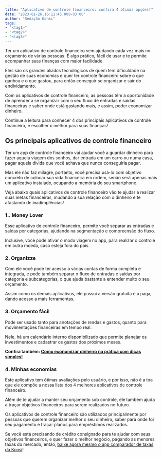 ```yaml
---
title: "Aplicativo de controle financeiro: confira 4 ótimas opções!"
date: "2023-01-26,16:11:45.000-03:00"
author: "Redação Konsi"
tags:
- "<tag1>"
- "<tag2>"
- "<tag3>"
---
```


<p>Ter um aplicativo de controle financeiro vem ajudando cada vez mais no orçamento de várias pessoas. É algo prático, fácil de usar e te permite acompanhar suas finanças com maior facilidade.</p><p>Eles são os grandes aliados tecnológicos de quem tem dificuldade na gestão de suas economias e quer ter controle financeiro sobre o que ganhou e o que gastou, para então conseguir se organizar e sair do endividamento.</p><p>Com os aplicativos de controle financeiro, as pessoas têm a oportunidade de aprender a se organizar com o seu fluxo de entradas e saídas financeiras e saber onde está gastando mais, e assim, poder economizar dinheiro.</p><p>Continue a leitura para conhecer 4 dos principais aplicativos de controle financeiro, e escolher o melhor para suas finanças!</p><h2 id="os-principais-aplicativos-de-controle-financeiro">Os principais aplicativos de controle financeiro</h2><p>Ter um app de controle financeiro vai ajudar você a guardar dinheiro para fazer aquela viagem dos sonhos, dar entrada em um carro ou numa casa, pagar aquela dívida que você achava que nunca conseguiria pagar.</p><p>Mas ele não faz milagre, portanto, você precisa usá-lo com objetivo concreto de colocar sua vida financeira em ordem, senão será apenas mais um aplicativo instalado, ocupando a memória do seu smartphone.</p><p>Veja abaixo quais aplicativos de controle financeiro vão te ajudar a realizar suas metas financeiras, mudando a sua relação com o dinheiro e te afastando de inadimplências!</p><h3 id="1-money-lover">1.. Money Lover</h3><p>Esse aplicativo de controle financeiro, permite você separar as entradas e saídas por categorias, ajudando na segmentação e compreensão do fluxo.</p><p>Inclusive, você pode ativar o modo viagem no app, para realizar o controle em outra moeda, caso esteja fora do país.</p><h3 id="2-organizze">2. Organizze</h3><p>Com ele você pode ter acesso a várias contas de forma completa e integrada, e pode também separar o fluxo de entradas e saídas por categoria e subcategorias, o que ajuda bastante a entender muito o seu orçamento.</p><p>Assim como os demais aplicativos, ele possui a versão gratuita e a paga, dando acesso a mais ferramentas.</p><h3 id="3-or%C3%A7amento-f%C3%A1cil">3. Orçamento fácil</h3><p>Pode ser usado tanto para anotações de rendas e gastos, quanto para movimentações financeiras em tempo real.</p><p>Nele, há um calendário interno disponibilizado que permite planejar os investimentos e cadastrar os gastos dos próximos meses.</p><p><strong>Confira também: </strong><a href="https://www.konsi.com.br/posts/como-economizar-dinheiro-na-pratica-com-dicas-simples"><strong>Como economizar dinheiro na prática com dicas simples!</strong></a></p><h3 id="4-minhas-economias">4. Minhas economias</h3><p>Este aplicativo tem ótimas avaliações pelo usuário, e por isso, não é a toa que ele compõe a nossa lista dos 4 melhores aplicativos de controle financeiro.</p><p>Além de te ajudar a manter seu orçamento sob controle, ele também ajuda a traçar objetivos financeiros para serem realizados no futuro.</p><p>Os aplicativos de controle financeiro são utilizados principalmente por pessoas que querem organizar melhor o seu dinheiro, saber para onde foi seu pagamento e traçar planos para empréstimos realizados.</p><p>Se você está precisando de crédito consignado para te ajudar com seus objetivos financeiros, e quer fazer o melhor negócio, pagando as menores taxas do mercado, então, <a href="https://q2kj.adj.st/?adj_t=1075aqga&amp;adj_campaign=site&amp;adj_adgroup=blog&amp;adj_creative=aplicativo-de-controle-financeiro-confira-otimas-opcoes">baixe agora mesmo o app comparador de taxas da Konsi</a>!</p>
